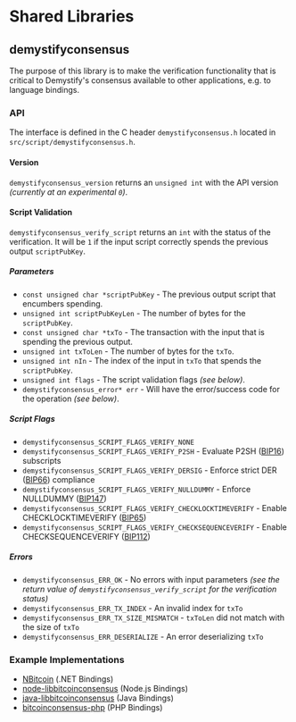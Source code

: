 Shared Libraries
================

## demystifyconsensus

The purpose of this library is to make the verification functionality that is critical to Demystify's consensus available to other applications, e.g. to language bindings.

### API

The interface is defined in the C header `demystifyconsensus.h` located in  `src/script/demystifyconsensus.h`.

#### Version

`demystifyconsensus_version` returns an `unsigned int` with the API version *(currently at an experimental `0`)*.

#### Script Validation

`demystifyconsensus_verify_script` returns an `int` with the status of the verification. It will be `1` if the input script correctly spends the previous output `scriptPubKey`.

##### Parameters
- `const unsigned char *scriptPubKey` - The previous output script that encumbers spending.
- `unsigned int scriptPubKeyLen` - The number of bytes for the `scriptPubKey`.
- `const unsigned char *txTo` - The transaction with the input that is spending the previous output.
- `unsigned int txToLen` - The number of bytes for the `txTo`.
- `unsigned int nIn` - The index of the input in `txTo` that spends the `scriptPubKey`.
- `unsigned int flags` - The script validation flags *(see below)*.
- `demystifyconsensus_error* err` - Will have the error/success code for the operation *(see below)*.

##### Script Flags
- `demystifyconsensus_SCRIPT_FLAGS_VERIFY_NONE`
- `demystifyconsensus_SCRIPT_FLAGS_VERIFY_P2SH` - Evaluate P2SH ([BIP16](https://github.com/bitcoin/bips/blob/master/bip-0016.mediawiki)) subscripts
- `demystifyconsensus_SCRIPT_FLAGS_VERIFY_DERSIG` - Enforce strict DER ([BIP66](https://github.com/bitcoin/bips/blob/master/bip-0066.mediawiki)) compliance
- `demystifyconsensus_SCRIPT_FLAGS_VERIFY_NULLDUMMY` - Enforce NULLDUMMY ([BIP147](https://github.com/bitcoin/bips/blob/master/bip-0147.mediawiki))
- `demystifyconsensus_SCRIPT_FLAGS_VERIFY_CHECKLOCKTIMEVERIFY` - Enable CHECKLOCKTIMEVERIFY ([BIP65](https://github.com/bitcoin/bips/blob/master/bip-0065.mediawiki))
- `demystifyconsensus_SCRIPT_FLAGS_VERIFY_CHECKSEQUENCEVERIFY` - Enable CHECKSEQUENCEVERIFY ([BIP112](https://github.com/bitcoin/bips/blob/master/bip-0112.mediawiki))

##### Errors
- `demystifyconsensus_ERR_OK` - No errors with input parameters *(see the return value of `demystifyconsensus_verify_script` for the verification status)*
- `demystifyconsensus_ERR_TX_INDEX` - An invalid index for `txTo`
- `demystifyconsensus_ERR_TX_SIZE_MISMATCH` - `txToLen` did not match with the size of `txTo`
- `demystifyconsensus_ERR_DESERIALIZE` - An error deserializing `txTo`

### Example Implementations
- [NBitcoin](https://github.com/NicolasDorier/NBitcoin/blob/master/NBitcoin/Script.cs#L814) (.NET Bindings)
- [node-libbitcoinconsensus](https://github.com/bitpay/node-libbitcoinconsensus) (Node.js Bindings)
- [java-libbitcoinconsensus](https://github.com/dexX7/java-libbitcoinconsensus) (Java Bindings)
- [bitcoinconsensus-php](https://github.com/Bit-Wasp/bitcoinconsensus-php) (PHP Bindings)
